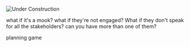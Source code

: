 ![Under Construction](../images/state/uc.png)




what if it's a mook?
what if they're not engaged?
What if they don't speak for all the stakeholders?
can you have more than one of them?


planning game